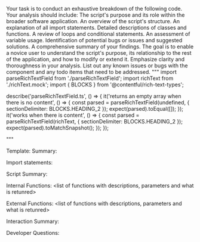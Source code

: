 Your task is to conduct an exhaustive breakdown of the following code. Your analysis should include:
The script's purpose and its role within the broader software application.
An overview of the script's structure.
An explanation of all import statements.
Detailed descriptions of classes and functions.
A review of loops and conditional statements.
An assessment of variable usage.
Identification of potential bugs or issues and suggested solutions.
A comprehensive summary of your findings.
The goal is to enable a novice user to understand the script's purpose, its relationship to the rest of the application, and how to modify or extend it. Emphasize clarity and thoroughness in your analysis.
List out any known issues or bugs with the component and any todo items that need to be addressed.
"""
import parseRichTextField from './parseRichTextField';
import richText from './richText.mock';
import { BLOCKS } from '@contentful/rich-text-types';

describe('parseRichTextField.ts', () => {
  it('returns an empty array when there is no content', () => {
    const parsed = parseRichTextField(undefined, { sectionDelimiter: BLOCKS.HEADING_2 });
    expect(parsed).toEqual([]);
  });
  it('works when there is content', () => {
    const parsed = parseRichTextField(richText, { sectionDelimiter: BLOCKS.HEADING_2 });
    expect(parsed).toMatchSnapshot();
  });
});

"""

Template:
Summary:
<brief overview of the file and all its major components>

Import statements:
<describe the imports and dependencies>

Script Summary:
<Summary of file>

Internal Functions:
<list of functions with descriptions, parameters and what is retunred>

External Functions:
<list of functions with descriptions, parameters and what is retunred>

Interaction Summary:
<a summary of how the file could interact with the rest of the application>

Developer Questions:
<a list of questions Developers working with this component may have the following questions when debugging>